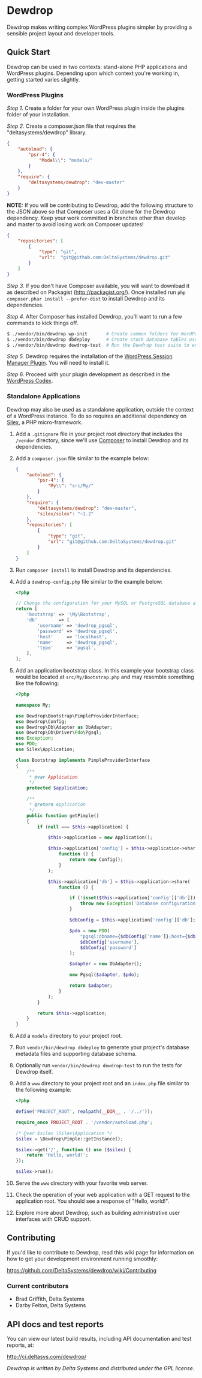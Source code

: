 Dewdrop
=======

Dewdrop makes writing complex WordPress plugins simpler by providing a 
sensible project layout and developer tools.


Quick Start
-----------

Dewdrop can be used in two contexts: stand-alone PHP applications and WordPress
plugins.  Depending upon which context you're working in, getting started varies
slightly.

### WordPress Plugins

*Step 1.* Create a folder for your own WordPress plugin inside the plugins folder of your installation.

*Step 2.* Create a composer.json file that requires the "deltasystems/dewdrop" library.  

```json
{
    "autoload": {
        "psr-4": {
            "Model\\": "models/"
        }
    },
    "require": {
        "deltasystems/dewdrop": "dev-master"
    }
}
```

**NOTE:** If you will be contributing to Dewdrop, add the following structure to the JSON above so that Composer uses a
Git clone for the Dewdrop dependency. Keep your work committed in branches other than develop and master to avoid losing
work on Composer updates!

```json
{
    "repositories": [
        {
            "type": "git",
            "url":  "git@github.com:DeltaSystems/dewdrop.git"
        }
    ]
}
```

*Step 3.* If you don't have Composer available, you will want to download it as described on Packagist (<http://packagist.org/>).  Once installed run `php composer.phar install --prefer-dist` to install Dewdrop and its dependencies.

*Step 4.* After Composer has installed Dewdrop, you'll want to run a few commands to kick things off.

```bash
$ ./vendor/bin/dewdrop wp-init       # Create common folders for WordPress plugins
$ ./vendor/bin/dewdrop dbdeploy      # Create stock database tables used by Dewdrop
$ ./vendor/bin/dewdrop dewdrop-test  # Run the Dewdrop test suite to ensure everything is working as expected
```

*Step 5.* Dewdrop requires the installation of the [WordPress Session Manager Plugin](https://wordpress.org/plugins/wp-session-manager/). You will need to install it.

*Step 6.* Proceed with your plugin development as described in the
[WordPress Codex](https://codex.wordpress.org/Writing_a_Plugin).

### Standalone Applications

Dewdrop may also be used as a standalone application, outside the context of a WordPress instance. To do so requires an
additional dependency on [Silex](http://silex.sensiolabs.org/), a PHP micro-framework.

1. Add a `.gitignore` file in your project root directory that includes the `/vendor` directory, since we'll use
    [Composer](https://getcomposer.org/) to install Dewdrop and its dependencies. 
1. Add a `composer.json` file similar to the example below:

    ```json
    {
        "autoload": {
            "psr-4": {
                "My\\": "src/My/"
            }
        },
        "require": {
            "deltasystems/dewdrop": "dev-master",
            "silex/silex": "~1.2"
        },
        "repositories": [
            {
                "type": "git",
                "url": "git@github.com:DeltaSystems/dewdrop.git"
            }
        ]
    }
    ```
1. Run `composer install` to install Dewdrop and its dependencies.
1. Add a `dewdrop-config.php` file similar to the example below:
    ```php
    <?php
    
    // Change the configuration for your MySQL or PostgreSQL database as appropriate
    return [
        'bootstrap' => '\My\Bootstrap',
        'db'        => [
            'username' => 'dewdrop_pgsql',
            'password' => 'dewdrop_pgsql',
            'host'     => 'localhost',
            'name'     => 'dewdrop_pgsql',
            'type'     => 'pgsql',
        ],
    ];    
    ```
1. Add an application bootstrap class. In this example your bootstrap class would be located at `src/My/Bootstrap.php`
    and may resemble something like the following:
    ```php
    <?php
    
    namespace My;
    
    use Dewdrop\Bootstrap\PimpleProviderInterface;
    use Dewdrop\Config;
    use Dewdrop\Db\Adapter as DbAdapter;
    use Dewdrop\Db\Driver\Pdo\Pgsql;
    use Exception;
    use PDO;
    use Silex\Application;
    
    class Bootstrap implements PimpleProviderInterface
    {
        /**
         * @var Application
         */
        protected $application;
    
        /**
         * @return Application
         */
        public function getPimple()
        {
            if (null === $this->application) {
    
                $this->application = new Application();
    
                $this->application['config'] = $this->application->share(
                    function () {
                        return new Config();
                    }
                );
    
                $this->application['db'] = $this->application->share(
                    function () {
    
                        if (!isset($this->application['config']['db'])) {
                            throw new Exception('Database configuration unavailable');
                        }
    
                        $dbConfig = $this->application['config']['db'];
    
                        $pdo = new PDO(
                            "pgsql:dbname={$dbConfig['name']};host={$dbConfig['host']}",
                            $dbConfig['username'],
                            $dbConfig['password']
                        );
    
                        $adapter = new DbAdapter();
    
                        new Pgsql($adapter, $pdo);
    
                        return $adapter;
                    }
                );
            }
    
            return $this->application;
        }
    }
    ```
1. Add a `models` directory to your project root.
1. Run `vendor/bin/dewdrop dbdeploy` to generate your project's database metadata files and supporting database schema.
1. Optionally run `vendor/bin/dewdrop dewdrop-test` to run the tests for Dewdrop itself.
1. Add a `www` directory to your project root and an `index.php` file similar to the following example:
    ```php
    <?php
    
    define('PROJECT_ROOT', realpath(__DIR__ . '/../'));
    
    require_once PROJECT_ROOT . '/vendor/autoload.php';
    
    /* @var $silex \Silex\Application */
    $silex = \Dewdrop\Pimple::getInstance();
    
    $silex->get('/', function () use ($silex) {
        return 'Hello, world!';
    });
    
    $silex->run();
    ```
1. Serve the `www` directory with your favorite web server.
1. Check the operation of your web application with a GET request to the application root. You should see a response of
    "Hello, world!".
1. Explore more about Dewdrop, such as building administrative user interfaces with CRUD support.




Contributing
------------

If you'd like to contribute to Dewdrop, read this wiki page for information on
how to get your development environment running smoothly:

<https://github.com/DeltaSystems/dewdrop/wiki/Contributing>

### Current contributors

* Brad Griffith, Delta Systems
* Darby Felton, Delta Systems


API docs and test reports
-------------------------

You can view our latest build results, including API documentation and test
reports, at:

<http://ci.deltasys.com/dewdrop/>

_Dewdrop is written by Delta Systems and distributed under the GPL license._
